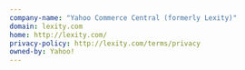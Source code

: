 ```yaml
---
company-name: "Yahoo Commerce Central (formerly Lexity)"
domain: lexity.com
home: http://lexity.com/
privacy-policy: http://lexity.com/terms/privacy
owned-by: Yahoo!
---
```




